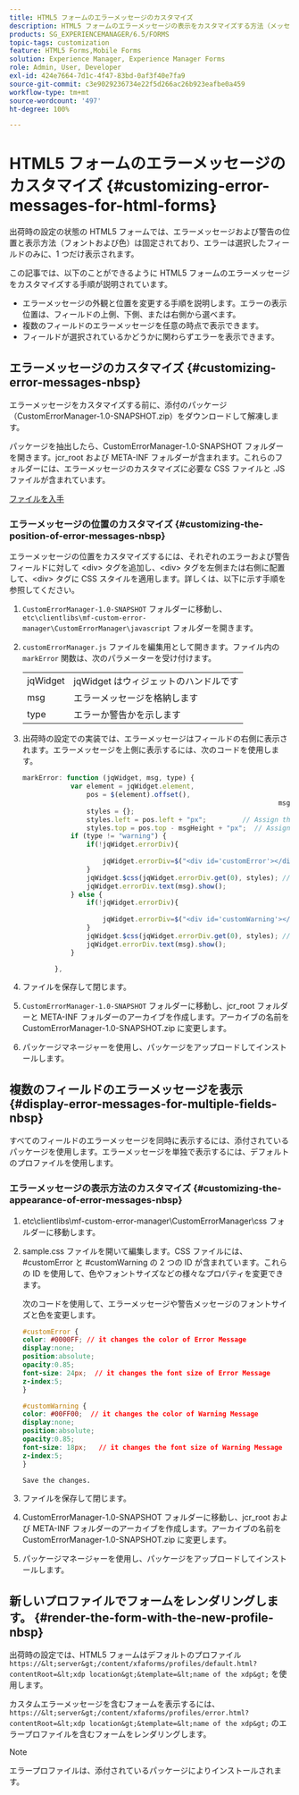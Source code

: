 ```yaml
---
title: HTML5 フォームのエラーメッセージのカスタマイズ
description: HTML5 フォームのエラーメッセージの表示をカスタマイズする方法（メッセージの位置や表示方法の変更を含む）について説明します。
products: SG_EXPERIENCEMANAGER/6.5/FORMS
topic-tags: customization
feature: HTML5 Forms,Mobile Forms
solution: Experience Manager, Experience Manager Forms
role: Admin, User, Developer
exl-id: 424e7664-7d1c-4f47-83bd-0af3f40e7fa9
source-git-commit: c3e9029236734e22f5d266ac26b923eafbe0a459
workflow-type: tm+mt
source-wordcount: '497'
ht-degree: 100%

---
```


# HTML5 フォームのエラーメッセージのカスタマイズ {#customizing-error-messages-for-html-forms}

出荷時の設定の状態の HTML5 フォームでは、エラーメッセージおよび警告の位置と表示方法（フォントおよび色）は固定されており、エラーは選択したフィールドのみに、1 つだけ表示されます。

この記事では、以下のことができるように HTML5 フォームのエラーメッセージをカスタマイズする手順が説明されています。

* エラーメッセージの外観と位置を変更する手順を説明します。エラーの表示位置は、フィールドの上側、下側、または右側から選べます。
* 複数のフィールドのエラーメッセージを任意の時点で表示できます。
* フィールドが選択されているかどうかに関わらずエラーを表示できます。

## エラーメッセージのカスタマイズ {#customizing-error-messages-nbsp}

エラーメッセージをカスタマイズする前に、添付のパッケージ（CustomErrorManager-1.0-SNAPSHOT.zip）をダウンロードして解凍します。

パッケージを抽出したら、CustomErrorManager-1.0-SNAPSHOT フォルダーを開きます。jcr_root および META-INF フォルダーが含まれます。これらのフォルダーには、エラーメッセージのカスタマイズに必要な CSS ファイルと .JS ファイルが含まれています。

[ファイルを入手](assets/customerrormanager-1.0-snapshot.zip)

### エラーメッセージの位置のカスタマイズ {#customizing-the-position-of-error-messages-nbsp}

エラーメッセージの位置をカスタマイズするには、それぞれのエラーおよび警告フィールドに対して &lt;div> タグを追加し、&lt;div> タグを左側または右側に配置して、&lt;div> タグに CSS スタイルを適用します。詳しくは、以下に示す手順を参照してください。

1. `CustomErrorManager-1.0-SNAPSHOT` フォルダーに移動し、`etc\clientlibs\mf-custom-error-manager\CustomErrorManager\javascript` フォルダーを開きます。
1. `customErrorManager.js` ファイルを編集用として開きます。ファイル内の `markError` 関数は、次のパラメーターを受け付けます。

   |   |  |
   |---|---|
   | jqWidget | jqWidget はウィジェットのハンドルです |
   | msg | エラーメッセージを格納します |
   | type | エラーか警告かを示します |

1. 出荷時の設定での実装では、エラーメッセージはフィールドの右側に表示されます。エラーメッセージを上側に表示するには、次のコードを使用します。

   ```javascript
   markError: function (jqWidget, msg, type) {
               var element = jqWidget.element,                                //Gives the div containing widget
                   pos = $(element).offset(),                          //Calculates the position of the div in the view port
                                                                   msgHeight = xfalib.view.util.TextMetrics.measureExtent(msg).height + 5;  //Calculating the height of the Error Message
                   styles = {};
                   styles.left = pos.left + "px";         // Assign the desired left position using pos.left. Here it is calculated for exact left of the field
                   styles.top = pos.top - msgHeight + "px";  // Assign the desired top position using pos.top. Here it is calculated for top of the field
               if (type != "warning") {
                   if(!jqWidget.errorDiv){
                                                                                   //Adding the warning div if it is not present already
                       jqWidget.errorDiv=$("<div id='customError'></div>").appendTo('body');
                   }
                   jqWidget.$css(jqWidget.errorDiv.get(0), styles); // Applying the styles to the warning div
                   jqWidget.errorDiv.text(msg).show();                     //Showing the warning message
               } else {
                   if(!jqWidget.errorDiv){
                                                                                   //Adding the error div if it is not present already
                       jqWidget.errorDiv=$("<div id='customWarning'></div>").appendTo('body');
                   }
                   jqWidget.$css(jqWidget.errorDiv.get(0), styles); // Applying the styles to the error div
                   jqWidget.errorDiv.text(msg).show();                     //Showing the warning message
               }
   
           },
   ```

1. ファイルを保存して閉じます。
1. `CustomErrorManager-1.0-SNAPSHOT` フォルダーに移動し、jcr_root フォルダーと META-INF フォルダーのアーカイブを作成します。アーカイブの名前を CustomErrorManager-1.0-SNAPSHOT.zip に変更します。
1. パッケージマネージャーを使用し、パッケージをアップロードしてインストールします。

## 複数のフィールドのエラーメッセージを表示 {#display-error-messages-for-multiple-fields-nbsp}

すべてのフィールドのエラーメッセージを同時に表示するには、添付されているパッケージを使用します。エラーメッセージを単独で表示するには、デフォルトのプロファイルを使用します。

### エラーメッセージの表示方法のカスタマイズ {#customizing-the-appearance-of-error-messages-nbsp}

1. etc\clientlibs\mf-custom-error-manager\CustomErrorManager\css フォルダーに移動します。

1. sample.css ファイルを開いて編集します。CSS ファイルには、#customError と #customWarning の 2 つの ID が含まれています。これらの ID を使用して、色やフォントサイズなどの様々なプロパティを変更できます。

   次のコードを使用して、エラーメッセージや警告メッセージのフォントサイズと色を変更します。

   ```css
   #customError {
   color: #0000FF; // it changes the color of Error Message
   display:none;
   position:absolute;
   opacity:0.85;
   font-size: 24px;  // it changes the font size of Error Message
   z-index:5;
   }
   
   #customWarning {
   color: #00FF00;  // it changes the color of Warning Message
   display:none;
   position:absolute;
   opacity:0.85;
   font-size: 18px;   // it changes the font size of Warning Message
   z-index:5;
   }
   
   Save the changes.
   ```

1. ファイルを保存して閉じます。
1. CustomErrorManager-1.0-SNAPSHOT フォルダーに移動し、jcr_root および META-INF フォルダーのアーカイブを作成します。アーカイブの名前を CustomErrorManager-1.0-SNAPSHOT.zip に変更します。
1. パッケージマネージャーを使用し、パッケージをアップロードしてインストールします。

## 新しいプロファイルでフォームをレンダリングします。 {#render-the-form-with-the-new-profile-nbsp}

出荷時の設定では、HTML5 フォームはデフォルトのプロファイル `https://&lt;server&gt;/content/xfaforms/profiles/default.html?contentRoot=&lt;xdp location&gt;&template=&lt;name of the xdp&gt;` を使用します。

カスタムエラーメッセージを含むフォームを表示するには、`https://&lt;server&gt;/content/xfaforms/profiles/error.html?contentRoot=&lt;xdp location&gt;&template=&lt;name of the xdp&gt;` のエラープロファイルを含むフォームをレンダリングします。

>[!NOTE]
>
>エラープロファイルは、添付されているパッケージによりインストールされます。
